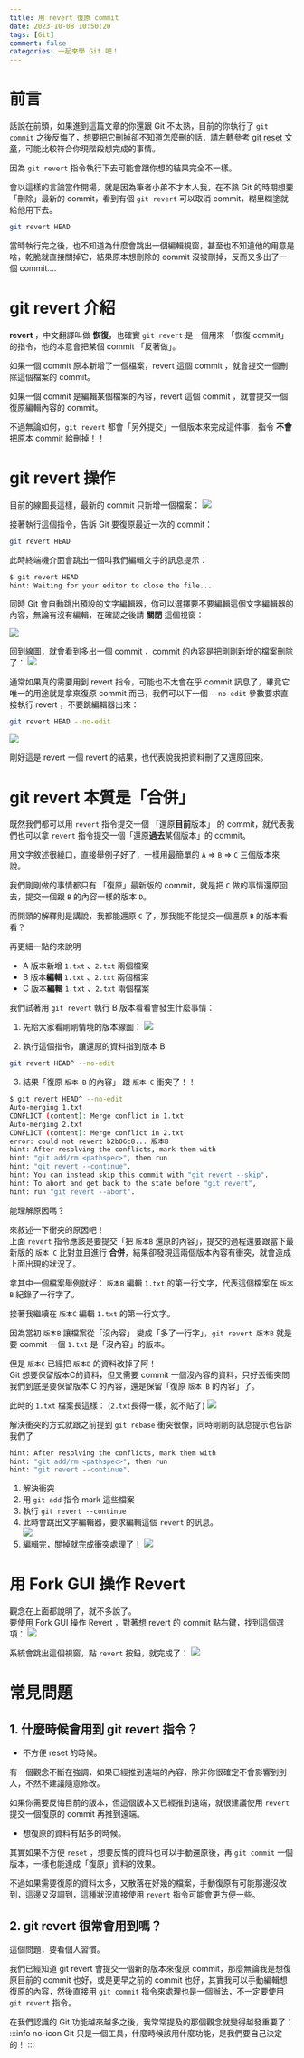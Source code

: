 ```yaml
---
title: 用 revert 復原 commit
date: 2023-10-08 10:50:20
tags: [Git]
comment: false
categories: 一起來學 Git 吧！
---
```


# 前言

話說在前頭，如果進到這篇文章的你還跟 Git 不太熟，目前的你執行了 `git commit` 之後反悔了，想要把它刪掉卻不知道怎麼刪的話，請左轉參考 [git reset 文章](https://ithelp.ithome.com.tw/articles/10332631)，可能比較符合你現階段想完成的事情。


因為 `git revert` 指令執行下去可能會跟你想的結果完全不一樣。


會以這樣的言論當作開場，就是因為筆者小弟不才本人我，在不熟 Git 的時期想要「刪除」最新的 commit，看到有個 `git revert` 可以取消 commit，糊里糊塗就給他用下去。

```sh
git revert HEAD
```

當時執行完之後，也不知道為什麼會跳出一個編輯視窗，甚至也不知道他的用意是啥，乾脆就直接關掉它，結果原本想刪除的 commit 沒被刪掉，反而又多出了一個 commit....

# git revert 介紹

**revert** ，中文翻譯叫做 **恢復**，也確實 `git revert` 是一個用來 「恢復 commit」 的指令，他的本意會把某個 commit 「反著做」。

如果一個 commit 原本新增了一個檔案，revert 這個 commit ，就會提交一個刪除這個檔案的 commit。

如果一個 commit 是編輯某個檔案的內容，revert 這個 commit ，就會提交一個復原編輯內容的 commit。


不過無論如何，`git revert` 都會「另外提交」一個版本來完成這件事，指令 **不會** 把原本 commit 給刪掉！！
# git revert 操作

目前的線圖長這樣，最新的 commit 只新增一個檔案：
![](https://i.imgur.com/sqbfpqk.png)

接著執行這個指令，告訴 Git 要復原最近一次的 commit：
```sh
git revert HEAD
```

此時終端機介面會跳出一個叫我們編輯文字的訊息提示：
```sh
$ git revert HEAD
hint: Waiting for your editor to close the file...
```

同時 Git 會自動跳出預設的文字編輯器，你可以選擇要不要編輯這個文字編輯器的內容，無論有沒有編輯，在確認之後請 **關閉** 這個視窗：

![](https://i.imgur.com/4c4lbjR.png)


回到線圖，就會看到多出一個 commit ，commit 的內容是把剛剛新增的檔案刪除了：
![](https://i.imgur.com/alXzaFZ.png)



通常如果真的需要用到 revert 指令，可能也不太會在乎 commit 訊息了，畢竟它唯一的用途就是拿來復原 commit 而已，我們可以下一個 `--no-edit`  參數要求直接執行 revert ，不要跳編輯器出來：

```sh
git revert HEAD --no-edit
```

![](https://i.imgur.com/cAKGAyN.png)

剛好這是 revert 一個 revert 的結果，也代表說我把資料刪了又還原回來。


# git revert 本質是「合併」

既然我們都可以用 `revert` 指令提交一個 「還原**目前**版本」 的 commit，就代表我們也可以拿 `revert` 指令提交一個「還原**過去**某個版本」的 commit。

用文字敘述很繞口，直接舉例子好了，一樣用最簡單的 `A` => `B` => `C`  三個版本來說。

我們剛剛做的事情都只有 「復原」最新版的 commit，就是把 `C` 做的事情還原回去，提交一個跟 `B` 的內容一樣的版本 `D`。

而開頭的解釋則是講說，我都能還原 `C` 了，那我能不能提交一個還原 `B` 的版本看看？

再更細一點的來說明
- A 版本新增 `1.txt` 、`2.txt` 兩個檔案
- B 版本**編輯** `1.txt` 、`2.txt` 兩個檔案
- C 版本**編輯** `1.txt` 、`2.txt` 兩個檔案

我們試著用 `git revert` 執行 B 版本看看會發生什麼事情：

1. 先給大家看剛剛情境的版本線圖：
![](https://i.imgur.com/uDimUQw.png)

2. 執行這個指令，讓還原的資料指到版本 B
```sh
git revert HEAD^ --no-edit
```

3. 結果「復原 `版本 B` 的內容」 跟 `版本 C` 衝突了！！
```sh
$ git revert HEAD^ --no-edit
Auto-merging 1.txt
CONFLICT (content): Merge conflict in 1.txt
Auto-merging 2.txt
CONFLICT (content): Merge conflict in 2.txt
error: could not revert b2b06c8... 版本B
hint: After resolving the conflicts, mark them with
hint: "git add/rm <pathspec>", then run
hint: "git revert --continue".
hint: You can instead skip this commit with "git revert --skip".
hint: To abort and get back to the state before "git revert",   
hint: run "git revert --abort".
```


能理解原因嗎？

來敘述一下衝突的原因吧！  
上面 `revert` 指令應該是要提交「把 `版本B` 還原的內容」，提交的過程還要跟當下最新版的 `版本 C` 比對並且進行 **合併**，結果卻發現這兩個版本內容有衝突，就會造成上面出現的狀況了。


拿其中一個檔案舉例就好：
`版本B` 編輯 `1.txt` 的第一行文字，代表這個檔案在 `版本B` 紀錄了一行字了。

接著我繼續在 `版本C` 編輯 `1.txt` 的第一行文字。


因為當初 `版本B` 讓檔案從「沒內容」 變成「多了一行字」，`git revert 版本B` 就是要 commit 一個 `1.txt` 是「沒內容」的版本。

但是 `版本C` 已經把 `版本B` 的資料改掉了阿！  
Git 想要保留版本C的資料，但又需要 commit 一個沒內容的資料，只好丟衝突問我們到底是要保留版本 C 的內容，還是保留「復原 `版本 B` 的內容」了。

此時的 `1.txt` 檔案長這樣： (`2.txt`長得一樣，就不貼了)
![](https://i.imgur.com/0lnBfet.png)

解決衝突的方式就跟之前提到 `git rebase` 衝突很像，同時剛剛的訊息提示也告訴我們了
```sh
hint: After resolving the conflicts, mark them with
hint: "git add/rm <pathspec>", then run
hint: "git revert --continue".
```

1. 解決衝突
2. 用 `git add` 指令 mark 這些檔案
3. 執行 `git revert --continue`
4. 此時會跳出文字編輯器，要求編輯這個 `revert` 的訊息。  
![](https://i.imgur.com/9NRwFrY.png)
5. 編輯完，關掉就完成衝突處理了！
![](https://i.imgur.com/tuM67oD.png)

# 用 Fork GUI 操作 Revert

觀念在上面都說明了，就不多說了。  
要使用 Fork GUI 操作 Revert ，對著想 revert 的 commit 點右鍵，找到這個選項：
![](https://i.imgur.com/N51d9V1.png)

系統會跳出這個視窗，點 `revert` 按鈕，就完成了：
![](https://i.imgur.com/0OxmYol.png)


# 常見問題
## 1. 什麼時候會用到 git revert 指令？
- 不方便 reset 的時候。   

有一個觀念不斷在強調，如果已經推到遠端的內容，除非你很確定不會影響到別人，不然不建議隨意修改。  

如果你需要反悔目前的版本，但這個版本又已經推到遠端，就很建議使用 `revert` 提交一個復原的 commit 再推到遠端。


- 想復原的資料有點多的時候。

其實如果不方便 `reset` ，想要反悔的資料也可以手動還原後，再 `git commit` 一個版本，一樣也能達成「復原」資料的效果。  

不過如果需要復原的資料太多，又散落在好幾的檔案，手動復原有可能那邊沒改到，這邊又沒調到，這種狀況直接使用 `revert` 指令可能會更方便一些。

## 2. git revert 很常會用到嗎？
這個問題，要看個人習慣。

我們已經知道 git revert 會提交一個新的版本來復原 commit，那麼無論我是想復原目前的 commit 也好，或是更早之前的 commit 也好，其實我可以手動編輯想復原的內容，然後直接用 `git commit` 指令來處理也是一個辦法，不一定要使用 `git revert` 指令。

在我們認識的 Git 功能越來越多之後，我常常提及的那個觀念就變得越發重要了：
:::info no-icon
Git 只是一個工具，什麼時候該用什麼功能，是我們要自己決定的！
:::